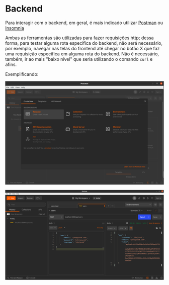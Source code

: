 # Backend

Para interagir com o backend, em geral, é mais indicado utilizar [Postman](https://www.postman.com/) ou [Insomnia](https://insomnia.rest/)

Ambas as ferramentas são utilizadas para fazer requisições http; dessa forma, para testar alguma rota especifica do backend, não será necessário, por exemplo, navegar nas telas do frontend até chegar no botão X que faz uma requisição especifica em alguma rota do backend.
Não é necessário, também, ir ao mais "baixo nível" que seria utilizando o comando `curl` e afins.

Exemplificando:

![postman_new_request](../../Imagens/postman_new_request.png)

![postman_post_users](../../Imagens/postman_post_users.png)

